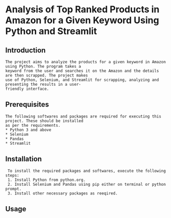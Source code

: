 # Analysis of Top Ranked Products in Amazon for a Given Keyword Using Python and Streamlit
## Introduction
  	The project aims to analyze the products for a given keyword in Amazon using Python. The program takes a 
    keyword from the user and searches it on the Amazon and the details are then scrapped. The project makes 
    use of Python, Selenium, and Streamlit for scrapping, analyzing and presenting the results in a user- 
    friendly interface.
## Prerequisites
    The following softwares and packages are required for executing this project. These should be installed
    as per the requirements.
    * Python 3 and above
    * Selenium
    * Pandas
    * Streamlit
## Installation
     To install the required packages and softwares, execute the following steps:
     1. Install Python from python.org.
     2. Install Selenium and Pandas using pip either on terminal or python prompt.
     3. Install other necessary packages as reeqired.
## Usage
